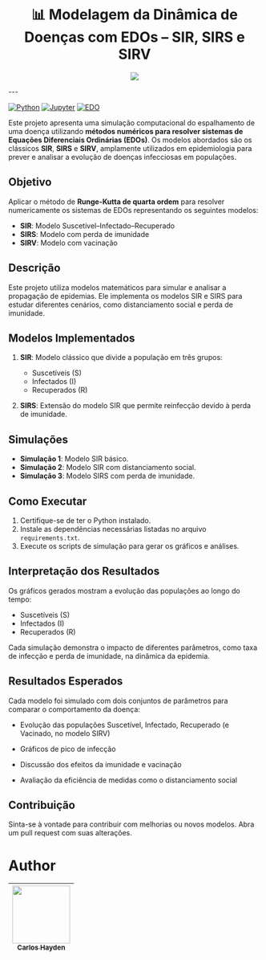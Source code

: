 


<h1 align="center">  📊 Modelagem da Dinâmica de Doenças com EDOs – SIR, SIRS e SIRV </h1>



<p align="center">
<img src="http://img.shields.io/static/v1?label=STATUS&message=%20Done&color=GREEN&style=for-the-badge"/>
</p>
---

[![Python](https://img.shields.io/badge/Python-3.10%2B-blue?logo=python)](https://www.python.org/)
[![Jupyter](https://img.shields.io/badge/Jupyter-Notebook-orange?logo=jupyter)](https://jupyter.org/)
[![EDO](https://img.shields.io/badge/Math-EDO-green.svg)](LICENSE)

Este projeto apresenta uma simulação computacional do espalhamento de uma doença utilizando **métodos numéricos para resolver sistemas de Equações Diferenciais Ordinárias (EDOs)**. Os modelos abordados são os clássicos **SIR**, **SIRS** e **SIRV**, amplamente utilizados em epidemiologia para prever e analisar a evolução de doenças infecciosas em populações.

## Objetivo

Aplicar o método de **Runge-Kutta de quarta ordem** para resolver numericamente os sistemas de EDOs representando os seguintes modelos:

- **SIR**: Modelo Suscetível–Infectado–Recuperado
- **SIRS**: Modelo com perda de imunidade
- **SIRV**: Modelo com vacinação


## Descrição
Este projeto utiliza modelos matemáticos para simular e analisar a propagação de epidemias. Ele implementa os modelos SIR e SIRS para estudar diferentes cenários, como distanciamento social e perda de imunidade.

## Modelos Implementados
1. **SIR**: Modelo clássico que divide a população em três grupos:
   - Suscetíveis (S)
   - Infectados (I)
   - Recuperados (R)

2. **SIRS**: Extensão do modelo SIR que permite reinfecção devido à perda de imunidade.

## Simulações
- **Simulação 1**: Modelo SIR básico.
- **Simulação 2**: Modelo SIR com distanciamento social.
- **Simulação 3**: Modelo SIRS com perda de imunidade.

## Como Executar
1. Certifique-se de ter o Python instalado.
2. Instale as dependências necessárias listadas no arquivo `requirements.txt`.
3. Execute os scripts de simulação para gerar os gráficos e análises.

## Interpretação dos Resultados
Os gráficos gerados mostram a evolução das populações ao longo do tempo:
- Suscetíveis (S)
- Infectados (I)
- Recuperados (R)

Cada simulação demonstra o impacto de diferentes parâmetros, como taxa de infecção e perda de imunidade, na dinâmica da epidemia.

## Resultados Esperados

Cada modelo foi simulado com dois conjuntos de parâmetros para comparar o comportamento da doença:

- Evolução das populações Suscetível, Infectado, Recuperado (e Vacinado, no modelo SIRV)

- Gráficos de pico de infecção

- Discussão dos efeitos da imunidade e vacinação

- Avaliação da eficiência de medidas como o distanciamento social

## Contribuição
Sinta-se à vontade para contribuir com melhorias ou novos modelos. Abra um pull request com suas alterações.

# Author

| [<img src="https://avatars.githubusercontent.com/u/79289647?v=4" width=115><br><sub>Carlos Hayden</sub>](https://github.com/JunhaumHayden) |
| :---: |